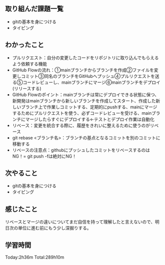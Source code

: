 ## 取り組んだ課題一覧
 - gitの基本を身につける
 - タイピング
## わかったこと
 - プルリクエスト：自分の変更したコードをリポジトリに取り込んでもらえるよう依頼する機能
 - GitHub Flowの流れ：①mainブランチからブランチを作成②ファイルを変更しコミット③同名のブランチをGitHubへプッシュ④プルリクエストを送る⑤コードレビューし、mainブランチにマージ⑥mainブランチをデプロイ(リリースする)
 - GitHub Flowのポイント：mainブランチは常にデプロイできる状態に保つ、新開発はmainブランチから新しいブランチを作成してスタート、作成した新しいブランチ上で作業しコミットする、定期的にpushする、mainにマージするためにプルリクエストを使う、必ずコードレビューを受ける、mainブランチにマージしたらすぐにデプロイする←テストとデプロイ作業は自動化
 - リベース：変更を統合する際に、履歴をきれいに整えるために使うのがリベース
 - git rebase <ブランチ名>：ブランチの基点となるコミットを別のコミットに移動する
 - リベースの注意点：githubにプッシュしたコミットをリベースするのはNG！= git push -fは絶対にNG！
## 次やること
 - gitの基本を身につける
 - タイピング
## 感じたこと
 リベースとマージの違いについてまだ自信を持って理解したと言えないので、明日次の単位に進む前にもう少し深掘りする。
## 学習時間
Today:2h36m  Total:289h10m
